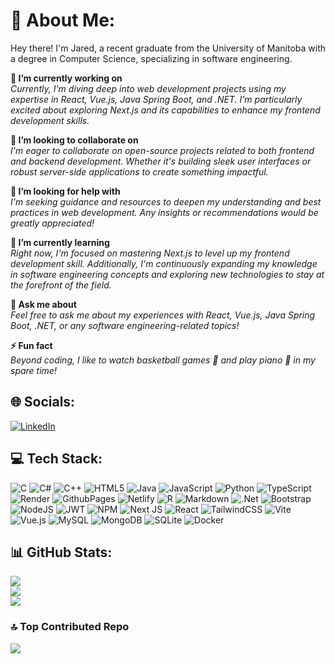 # 💫 About Me: 
Hey there! I'm Jared, a recent graduate from the University of Manitoba with a degree in Computer Science, specializing in software engineering.

**🔭 I’m currently working on**
<br>*Currently, I'm diving deep into web development projects using my expertise in React, Vue.js, Java Spring Boot, and .NET. I'm particularly excited about exploring Next.js and its capabilities to enhance my frontend development skills.*

**👯 I’m looking to collaborate on**
<br>*I'm eager to collaborate on open-source projects related to both frontend and backend development. Whether it's building sleek user interfaces or robust server-side applications to create something impactful.*

**🤝 I’m looking for help with**
<br>*I'm seeking guidance and resources to deepen my understanding and best practices in web development. Any insights or recommendations would be greatly appreciated!*

**🌱 I’m currently learning**
<br>*Right now, I'm focused on mastering Next.js to level up my frontend development skill. Additionally, I'm continuously expanding my knowledge in software engineering concepts and exploring new technologies to stay at the forefront of the field.*

**💬 Ask me about**
<br>*Feel free to ask me about my experiences with React, Vue.js, Java Spring Boot, .NET, or any software engineering-related topics!*

**⚡ Fun fact**
<br>*Beyond coding, I like to watch basketball games 🏀 and play piano 🎹  in my spare time!*

## 🌐 Socials: 

[![LinkedIn](https://img.shields.io/badge/LinkedIn-%230077B5.svg?logo=linkedin&logoColor=white)](https://linkedin.com/in/jared-castillo-5b0bab11b/) 

## 💻 Tech Stack: 

![C](https://img.shields.io/badge/c-%2300599C.svg?style=for-the-badge&logo=c&logoColor=white) ![C#](https://img.shields.io/badge/c%23-%23239120.svg?style=for-the-badge&logo=csharp&logoColor=white) ![C++](https://img.shields.io/badge/c++-%2300599C.svg?style=for-the-badge&logo=c%2B%2B&logoColor=white) ![HTML5](https://img.shields.io/badge/html5-%23E34F26.svg?style=for-the-badge&logo=html5&logoColor=white) ![Java](https://img.shields.io/badge/java-%23ED8B00.svg?style=for-the-badge&logo=openjdk&logoColor=white) ![JavaScript](https://img.shields.io/badge/javascript-%23323330.svg?style=for-the-badge&logo=javascript&logoColor=%23F7DF1E) ![Python](https://img.shields.io/badge/python-3670A0?style=for-the-badge&logo=python&logoColor=ffdd54) ![TypeScript](https://img.shields.io/badge/typescript-%23007ACC.svg?style=for-the-badge&logo=typescript&logoColor=white) ![Render](https://img.shields.io/badge/Render-%46E3B7.svg?style=for-the-badge&logo=render&logoColor=white) ![GithubPages](https://img.shields.io/badge/github%20pages-121013?style=for-the-badge&logo=github&logoColor=white) ![Netlify](https://img.shields.io/badge/netlify-%23000000.svg?style=for-the-badge&logo=netlify&logoColor=#00C7B7) ![R](https://img.shields.io/badge/r-%23276DC3.svg?style=for-the-badge&logo=r&logoColor=white) ![Markdown](https://img.shields.io/badge/markdown-%23000000.svg?style=for-the-badge&logo=markdown&logoColor=white) ![.Net](https://img.shields.io/badge/.NET-5C2D91?style=for-the-badge&logo=.net&logoColor=white) ![Bootstrap](https://img.shields.io/badge/bootstrap-%238511FA.svg?style=for-the-badge&logo=bootstrap&logoColor=white) ![NodeJS](https://img.shields.io/badge/node.js-6DA55F?style=for-the-badge&logo=node.js&logoColor=white) ![JWT](https://img.shields.io/badge/JWT-black?style=for-the-badge&logo=JSON%20web%20tokens) ![NPM](https://img.shields.io/badge/NPM-%23CB3837.svg?style=for-the-badge&logo=npm&logoColor=white) ![Next JS](https://img.shields.io/badge/Next-black?style=for-the-badge&logo=next.js&logoColor=white) ![React](https://img.shields.io/badge/react-%2320232a.svg?style=for-the-badge&logo=react&logoColor=%2361DAFB) ![TailwindCSS](https://img.shields.io/badge/tailwindcss-%2338B2AC.svg?style=for-the-badge&logo=tailwind-css&logoColor=white) ![Vite](https://img.shields.io/badge/vite-%23646CFF.svg?style=for-the-badge&logo=vite&logoColor=white) ![Vue.js](https://img.shields.io/badge/vue.js-%2335495e.svg?style=for-the-badge&logo=vuedotjs&logoColor=%234FC08D) ![MySQL](https://img.shields.io/badge/mysql-%2300000f.svg?style=for-the-badge&logo=mysql&logoColor=white) ![MongoDB](https://img.shields.io/badge/MongoDB-%234ea94b.svg?style=for-the-badge&logo=mongodb&logoColor=white) ![SQLite](https://img.shields.io/badge/sqlite-%2307405e.svg?style=for-the-badge&logo=sqlite&logoColor=white) ![Docker](https://img.shields.io/badge/docker-%230db7ed.svg?style=for-the-badge&logo=docker&logoColor=white) 

## 📊 GitHub Stats: 

![](https://github-readme-stats.vercel.app/api?username=jablue-12&theme=dark&hide_border=false&include_all_commits=false&count_private=false)<br/> ![](https://github-readme-streak-stats.herokuapp.com/?user=jablue-12&theme=dark&hide_border=false)<br/> ![](https://github-readme-stats.vercel.app/api/top-langs/?username=jablue-12&theme=dark&hide_border=false&include_all_commits=false&count_private=false&layout=compact) 

### 🔝 Top Contributed Repo

![](https://github-contributor-stats.vercel.app/api?username=jablue-12&limit=5&theme=onedark&combine_all_yearly_contributions=true) 
